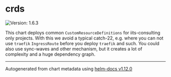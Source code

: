 # crds

![Version: 1.6.3](https://img.shields.io/badge/Version-1.6.3-informational?style=flat-square)

This chart deploys common `CustomResourceDefinitions` for iits-consulting only projects.
With this we avoid a typical catch-22, e.g. where you can not use `traefik`
`IngressRoute` before you deploy `traefik` and such.
You could also use sync-waves and other mechanism, but it creates a lot of complexity
and a huge dependency graph.

----------------------------------------------
Autogenerated from chart metadata using [helm-docs v1.12.0](https://github.com/norwoodj/helm-docs/releases/v1.12.0)
